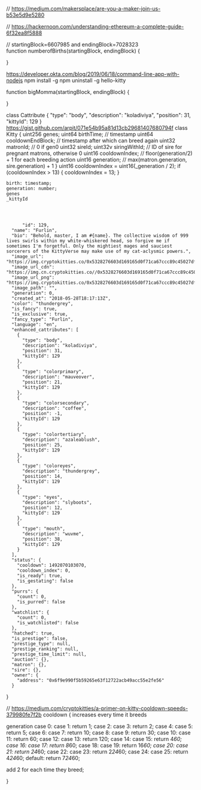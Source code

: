 // https://medium.com/makersplace/are-you-a-maker-join-us-b53e5d9e5280

// https://hackernoon.com/understanding-ethereum-a-complete-guide-6f32ea8f5888


// startingBlock=6607985 and endingBlock=7028323   
function numberofBirths(startingBlock, endingBlock) {

}


https://developer.okta.com/blog/2019/06/18/command-line-app-with-nodejs
npm install -g
npm uninstall -g hello-kitty

function bigMomma(startingBlock, endingBlock) {

}

class Cattribute {
          "type": "body",
          "description": "koladiviya",
          "position": 31,
          "kittyId": 129
}
https://gist.github.com/arpit/071e54b95a81d13cb29681407680794f
class Kitty {
uint256 genes;
uint64 birthTime; // timestamp
uint64 cooldownEndBlock; // timestamp after which can breed again
uint32 matronId; // 0 if gen0
uint32 sireId;
uint32v siringWithId; // ID of sire for pregnant matrons, otherwise 0
uint16 cooldownIndex; // floor(generation/2) + 1 for each breeding action
uint16 generation; // max(matron.generation, sire.generation) + 1
}
uint16 cooldownIndex = uint16(_generation / 2);
        if (cooldownIndex > 13) {
            cooldownIndex = 13;
        }


    birth: timestamp;
    generation: number;
    genes
    _kittyId




          "id": 129,
      "name": "Furlin",
      "bio": "Behold, master, I am #{name}. The collective wisdom of 999 lives swirls within my white-whiskered head, so forgive me if sometimes I'm forgetful. Only the mightiest mages and sauciest sorcerers of the KittyVerse may make use of my cat-aclysmic powers.",
      "image_url": "https://img.cryptokitties.co/0x5328276603d169165d0f71ca67ccc89c45027df3/129.png",
      "image_url_cdn": "https://img.cn.cryptokitties.co//0x5328276603d169165d0f71ca67ccc89c45027df3/129.png",
      "image_url_png": "https://img.cryptokitties.co/0x5328276603d169165d0f71ca67ccc89c45027df3/129.png",
      "image_path": "",
      "generation": 0,
      "created_at": "2018-05-28T18:17:13Z",
      "color": "thundergrey",
      "is_fancy": true,
      "is_exclusive": true,
      "fancy_type": "Furlin",
      "language": "en",
      "enhanced_cattributes": [
        {
          "type": "body",
          "description": "koladiviya",
          "position": 31,
          "kittyId": 129
        },
        {
          "type": "colorprimary",
          "description": "mauveover",
          "position": 21,
          "kittyId": 129
        },
        {
          "type": "colorsecondary",
          "description": "coffee",
          "position": -1,
          "kittyId": 129
        },
        {
          "type": "colortertiary",
          "description": "azaleablush",
          "position": 25,
          "kittyId": 129
        },
        {
          "type": "coloreyes",
          "description": "thundergrey",
          "position": 14,
          "kittyId": 129
        },
        {
          "type": "eyes",
          "description": "slyboots",
          "position": 12,
          "kittyId": 129
        },
        {
          "type": "mouth",
          "description": "wuvme",
          "position": 38,
          "kittyId": 129
        }
      ],
      "status": {
        "cooldown": 1492070103070,
        "cooldown_index": 0,
        "is_ready": true,
        "is_gestating": false
      },
      "purrs": {
        "count": 0,
        "is_purred": false
      },
      "watchlist": {
        "count": 0,
        "is_watchlisted": false
      },
      "hatched": true,
      "is_prestige": false,
      "prestige_type": null,
      "prestige_ranking": null,
      "prestige_time_limit": null,
      "auction": {},
      "matron": {},
      "sire": {},
      "owner": {
        "address": "0x6f9e990f5b59265e63f12722acb49acc55e2fe56"
      }
}


// https://medium.com/cryptokitties/a-primer-on-kitty-cooldown-speeds-379980fe7f2b
cooldown {
increases every time it breeds

generation
case 0:
case 1:
return 1;
case 2:
case 3:
return 2;
case 4:
case 5:
return 5;
case 6:
case 7:
return 10;
case 8:
case 9:
return 30;
case 10:
case 11:
return 60;
case 12:
case 13:
return 120;
case 14:
case 15:
return 4*60;
case 16:
case 17:
return 8*60;
case 18:
case 19:
return 16*60;
case 20:
case 21:
return 24*60;
case 22:
case 23:
return 2*24*60;
case 24:
case 25:
return 4*24*60;
default:
return 7*24*60;

add 2 for each time they breed;

}